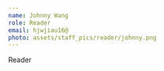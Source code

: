 ```yaml
---
name: Johnny Wang
role: Reader
email: hjwjiau16@
photo: assets/staff_pics/reader/johnny.png
---
```


Reader